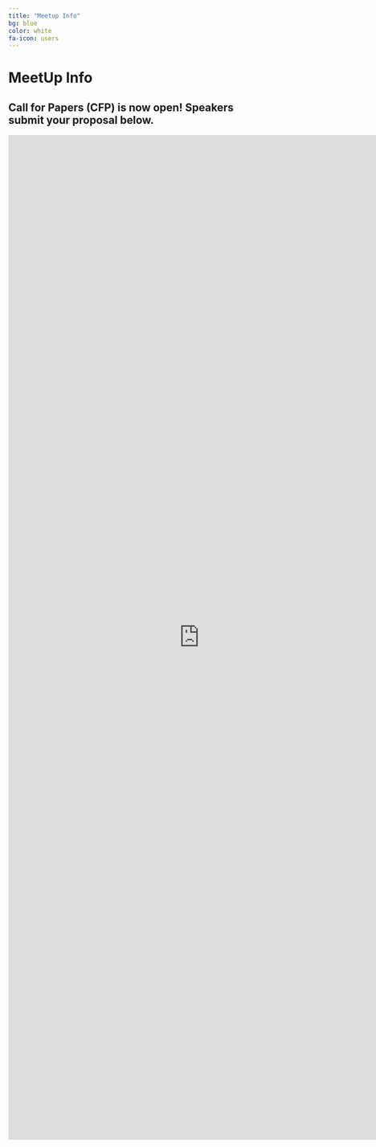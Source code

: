 ```yaml
---
title: "Meetup Info"
bg: blue
color: white
fa-icon: users
---
```


# MeetUp Info

## Call for Papers (CFP) is now open! Speakers submit your proposal below.
<center>
<iframe src="http://www.meetup.com/Big-Data-Analytics-for-Cyber-Security/" width="760" height="2000" frameborder="0" marginheight="0" marginwidth="0">Loading...</iframe> </center>
